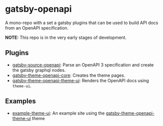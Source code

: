 # gatsby-openapi

A mono-repo with a set a gatsby plugins that can be used to build API docs from an OpenAPI specification.

__NOTE:__ This repo is in the very early stages of development.

## Plugins

- [gatsby-source-openapi]('./gatsby-source-openapi): Parse an OpenAPI 3 specification and create the gatsby graphql nodes.
- [gatsby-theme-openapi-core]('./gatsby-theme-openapi-core): Creates the theme pages.
- [gatsby-theme-openapi-theme-ui]('./gatsby-theme-openapi-theme-ui): Renders the OpenAPI docs using `theme-ui`.

## Examples

- [example-theme-ui](./example-theme-ui): An example site using the [gatsby-theme-openapi-theme-ui]('./gatsby-theme-openapi-theme-ui) theme
